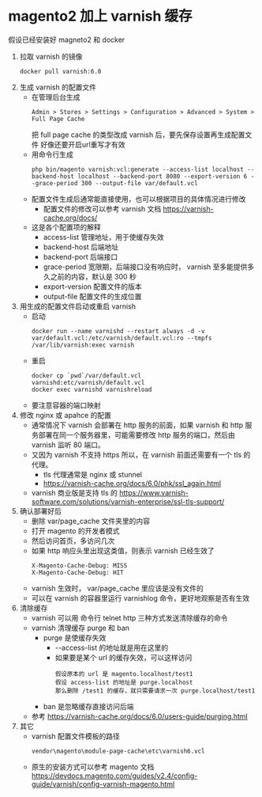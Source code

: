 # magento2 加上 varnish 缓存

假设已经安装好 magneto2 和 docker

1. 拉取 varnish 的镜像
    ```
    docker pull varnish:6.0
    ```
1. 生成 varnish 的配置文件
    - 在管理后台生成
        ```
        Admin > Stores > Settings > Configuration > Advanced > System > Full Page Cache
        ```
        把 full page cache 的类型改成 varnish 后，要先保存设置再生成配置文件
        好像还要开启url重写才有效
    - 用命令行生成
        ```
        php bin/magento varnish:vcl:generate --access-list localhost --backend-host localhost --backend-port 8080 --export-version 6 --grace-period 300 --output-file var/default.vcl
        ```
    - 配置文件生成后通常能直接使用，也可以根据项目的具体情况进行修改
        - 配置文件的修改可以参考 varnish 文档 https://varnish-cache.org/docs/
    - 这是各个配置项的解释
        - access-list 管理地址，用于使缓存失效
        - backend-host 后端地址
        - backend-port 后端接口
        - grace-period 宽限期，后端接口没有响应时， varnish 至多能提供多久之前的内容，默认是 300 秒
        - export-version 配置文件的版本
        - output-file 配置文件的生成位置
1. 用生成的配置文件启动或重启 varnish
    - 启动
        ```
        docker run --name varnishd --restart always -d -v var/default.vcl:/etc/varnish/default.vcl:ro --tmpfs /var/lib/varnish:exec varnish
        ```
    - 重启
        ```
        docker cp `pwd`/var/default.vcl varnishd:etc/varnish/default.vcl
        docker exec varnishd varnishreload
        ```
    - 要注意容器的端口映射
1. 修改 nginx 或 apahce 的配置
    - 通常情况下 varnish 会部署在 http 服务的前面，如果 varnish 和 http 服务部署在同一个服务器里，可能需要修改 http 服务的端口，然后由 varnish 监听 80 端口。
    - 又因为 varnish 不支持 https 所以，在 varnish 前面还需要有一个 tls 的代理。
        - tls 代理通常是 nginx 或 stunnel
        - https://varnish-cache.org/docs/6.0/phk/ssl_again.html
    - varnish 商业版是支持 tls 的 https://www.varnish-software.com/solutions/varnish-enterprise/ssl-tls-support/
1. 确认部署好后
    - 删除 var/page_cache 文件夹里的内容
    - 打开 magento 的开发者模式
    - 然后访问首页，多访问几次
    - 如果 http 响应头里出现这类值，则表示 varnish 已经生效了
        ```
        X-Magento-Cache-Debug: MISS
        X-Magento-Cache-Debug: HIT
        ```
    - varnish 生效时， var/page_cache 里应该是没有文件的
    - 可以在 varnish 的容器里运行 varnishlog 命令，更好地观察是否有生效
1. 清除缓存
    <!-- - varnish 清理缓存的策略比想象中的要复杂不少 -->
    - varnish 可以用 命令行 telnet http 三种方式发送清除缓存的命令
    - varnish 清理缓存 purge 和 ban
        - purge 是使缓存失效
            - --access-list 的地址就是用在这里的
            - 如果要是某个 url 的缓存失效，可以这样访问
                ```
                假设原本的 url 是 magento.localhost/test1
                假设 access-list 的地址是 purge.localhost
                那么删除 /test1 的缓存，就只需要请求一次 purge.localhost/test1
                ```
        - ban 是忽略缓存直接访问后端
    - 参考 https://varnish-cache.org/docs/6.0/users-guide/purging.html
1. 其它
    - varnish 配置文件模板的路径
        ```
        vendor\magento\module-page-cache\etc\varnish6.vcl
        ```
    - 原生的安装方式可以参考 magento 文档
        https://devdocs.magento.com/guides/v2.4/config-guide/varnish/config-varnish-magento.html
